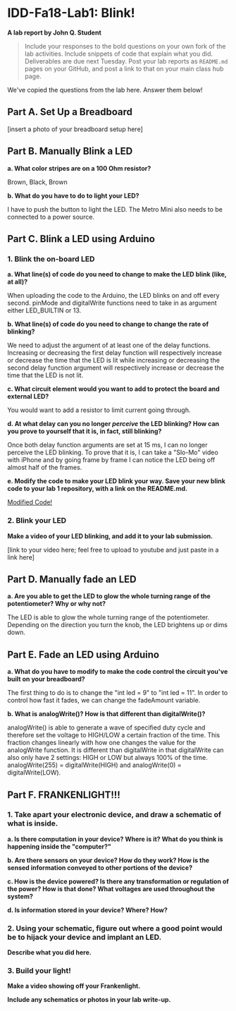 # IDD-Fa18-Lab1: Blink!

**A lab report by John Q. Student**


> Include your responses to the bold questions on your own fork of the lab activities. Include snippets of code that explain what you did. Deliverables are due next Tuesday. Post your lab reports as `README.md` pages on your GitHub, and post a link to that on your main class hub page.

We've copied the questions from the lab here. Answer them below!

## Part A. Set Up a Breadboard

[insert a photo of your breadboard setup here]


## Part B. Manually Blink a LED

**a. What color stripes are on a 100 Ohm resistor?**

Brown, Black, Brown
 
**b. What do you have to do to light your LED?**

I have to push the button to light the LED. The Metro Mini also needs to be connected to a power source.

## Part C. Blink a LED using Arduino

### 1. Blink the on-board LED

**a. What line(s) of code do you need to change to make the LED blink (like, at all)?**

When uploading the code to the Arduino, the LED blinks on and off every second. pinMode and digitalWrite functions need to take in as argument either LED_BUILTIN or 13.

**b. What line(s) of code do you need to change to change the rate of blinking?**

We need to adjust the argument of at least one of the delay functions. Increasing or decreasing the first delay function will respectively increase or decrease the time that the LED is lit while increasing or decreasing the second delay function argument will respectively increase or decrease the time that the LED is not lit.

**c. What circuit element would you want to add to protect the board and external LED?**

You would want to add a resistor to limit current going through.
 
**d. At what delay can you no longer *perceive* the LED blinking? How can you prove to yourself that it is, in fact, still blinking?**

Once both delay function arguments are set at 15 ms, I can no longer perceive the LED blinking. To prove that it is, I can take a "Slo-Mo" video with iPhone and by going frame by frame I can notice the LED being off almost half of the frames.

**e. Modify the code to make your LED blink your way. Save your new blink code to your lab 1 repository, with a link on the README.md.**

[Modified Code!](https://github.com/wario123/IDD-Fa18-Lab1/blob/master/partC_question1e.ino)
    

### 2. Blink your LED

**Make a video of your LED blinking, and add it to your lab submission.**

[link to your video here; feel free to upload to youtube and just paste in a link here]


## Part D. Manually fade an LED

**a. Are you able to get the LED to glow the whole turning range of the potentiometer? Why or why not?**

The LED is able to glow the whole turning range of the potentiometer. Depending on the direction you turn the knob, the LED brightens up or dims down.


## Part E. Fade an LED using Arduino

**a. What do you have to modify to make the code control the circuit you've built on your breadboard?**

The first thing to do is to change the "int led = 9" to "int led = 11". In order to control how fast it fades, we can change the fadeAmount variable.

**b. What is analogWrite()? How is that different than digitalWrite()?**

analogWrite() is able to generate a wave of specified duty cycle and therefore set the voltage to HIGH/LOW a certain fraction of the time. This fraction changes linearly with how one changes the value for the analogWrite function. It is different than digitalWrite in that digitalWrite can also only have 2 settings: HIGH or LOW but always 100% of the time. analogWrite(255) = digitalWrite(HIGH) and analogWrite(0) = digitalWrite(LOW).


## Part F. FRANKENLIGHT!!!

### 1. Take apart your electronic device, and draw a schematic of what is inside. 

**a. Is there computation in your device? Where is it? What do you think is happening inside the "computer?"**

**b. Are there sensors on your device? How do they work? How is the sensed information conveyed to other portions of the device?**

**c. How is the device powered? Is there any transformation or regulation of the power? How is that done? What voltages are used throughout the system?**

**d. Is information stored in your device? Where? How?**

### 2. Using your schematic, figure out where a good point would be to hijack your device and implant an LED.

**Describe what you did here.**

### 3. Build your light!

**Make a video showing off your Frankenlight.**

**Include any schematics or photos in your lab write-up.**
